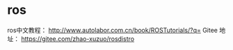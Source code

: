 # ros
ros中文教程：
http://www.autolabor.com.cn/book/ROSTutorials/?q=
Gitee 地址：
https://gitee.com/zhao-xuzuo/rosdistro
